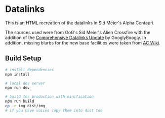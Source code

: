 # Datalinks

This is an HTML recreation of the datalinks in Sid Meier's Alpha Centauri.

The sources used were from GoG's Sid Meier's Alien Crossfire with the addition
of the [Comprehensive Datalinks
Update](http://forums.civfanatics.com/showthread.php?t=291246) by GooglyBoogly.
In addition, missing blurbs for the new base facilities were taken from [AC
Wiki](http://alphacentauri2.info/wiki/Main_Page).

## Build Setup

``` bash
# install dependencies
npm install

# local dev server
npm run dev

# build for production with minification
npm run build
cp -r img dist/img
# if you have voices copy them into dist too
```
